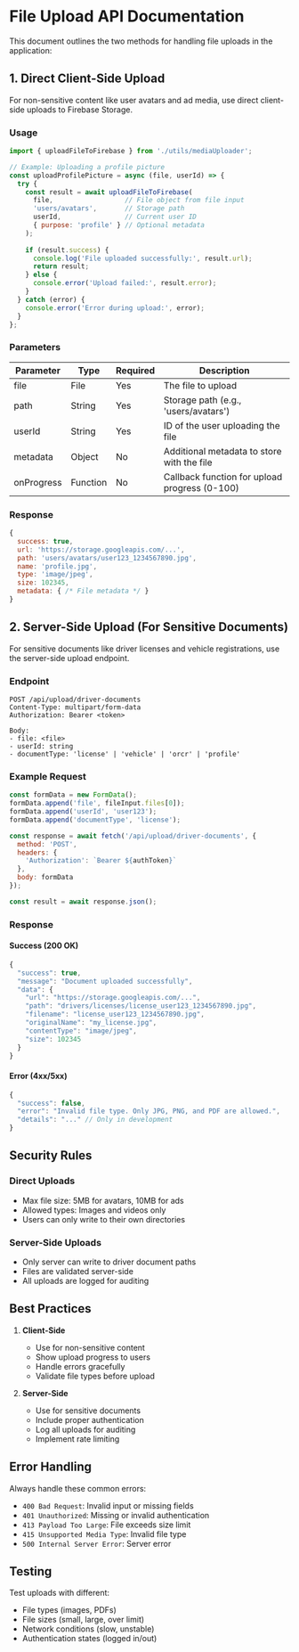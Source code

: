 # File Upload API Documentation

This document outlines the two methods for handling file uploads in the application:

## 1. Direct Client-Side Upload

For non-sensitive content like user avatars and ad media, use direct client-side uploads to Firebase Storage.

### Usage

```javascript
import { uploadFileToFirebase } from './utils/mediaUploader';

// Example: Uploading a profile picture
const uploadProfilePicture = async (file, userId) => {
  try {
    const result = await uploadFileToFirebase(
      file,                  // File object from file input
      'users/avatars',       // Storage path
      userId,                // Current user ID
      { purpose: 'profile' } // Optional metadata
    );
    
    if (result.success) {
      console.log('File uploaded successfully:', result.url);
      return result;
    } else {
      console.error('Upload failed:', result.error);
    }
  } catch (error) {
    console.error('Error during upload:', error);
  }
};
```

### Parameters

| Parameter | Type     | Required | Description                                      |
|-----------|----------|----------|--------------------------------------------------|
| file      | File     | Yes      | The file to upload                               |
| path      | String   | Yes      | Storage path (e.g., 'users/avatars')             |
| userId    | String   | Yes      | ID of the user uploading the file                |
| metadata  | Object   | No       | Additional metadata to store with the file       |
| onProgress| Function| No       | Callback function for upload progress (0-100)    |

### Response

```javascript
{
  success: true,
  url: 'https://storage.googleapis.com/...',
  path: 'users/avatars/user123_1234567890.jpg',
  name: 'profile.jpg',
  type: 'image/jpeg',
  size: 102345,
  metadata: { /* File metadata */ }
}
```

## 2. Server-Side Upload (For Sensitive Documents)

For sensitive documents like driver licenses and vehicle registrations, use the server-side upload endpoint.

### Endpoint

```
POST /api/upload/driver-documents
Content-Type: multipart/form-data
Authorization: Bearer <token>

Body:
- file: <file>
- userId: string
- documentType: 'license' | 'vehicle' | 'orcr' | 'profile'
```

### Example Request

```javascript
const formData = new FormData();
formData.append('file', fileInput.files[0]);
formData.append('userId', 'user123');
formData.append('documentType', 'license');

const response = await fetch('/api/upload/driver-documents', {
  method: 'POST',
  headers: {
    'Authorization': `Bearer ${authToken}`
  },
  body: formData
});

const result = await response.json();
```

### Response

#### Success (200 OK)
```javascript
{
  "success": true,
  "message": "Document uploaded successfully",
  "data": {
    "url": "https://storage.googleapis.com/...",
    "path": "drivers/licenses/license_user123_1234567890.jpg",
    "filename": "license_user123_1234567890.jpg",
    "originalName": "my_license.jpg",
    "contentType": "image/jpeg",
    "size": 102345
  }
}
```

#### Error (4xx/5xx)
```javascript
{
  "success": false,
  "error": "Invalid file type. Only JPG, PNG, and PDF are allowed.",
  "details": "..." // Only in development
}
```

## Security Rules

### Direct Uploads
- Max file size: 5MB for avatars, 10MB for ads
- Allowed types: Images and videos only
- Users can only write to their own directories

### Server-Side Uploads
- Only server can write to driver document paths
- Files are validated server-side
- All uploads are logged for auditing

## Best Practices

1. **Client-Side**
   - Use for non-sensitive content
   - Show upload progress to users
   - Handle errors gracefully
   - Validate file types before upload

2. **Server-Side**
   - Use for sensitive documents
   - Include proper authentication
   - Log all uploads for auditing
   - Implement rate limiting

## Error Handling

Always handle these common errors:

- `400 Bad Request`: Invalid input or missing fields
- `401 Unauthorized`: Missing or invalid authentication
- `413 Payload Too Large`: File exceeds size limit
- `415 Unsupported Media Type`: Invalid file type
- `500 Internal Server Error`: Server error

## Testing

Test uploads with different:
- File types (images, PDFs)
- File sizes (small, large, over limit)
- Network conditions (slow, unstable)
- Authentication states (logged in/out)
